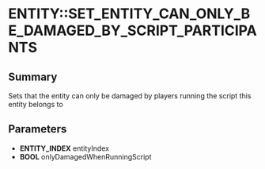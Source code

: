 # ENTITY::SET_ENTITY_CAN_ONLY_BE_DAMAGED_BY_SCRIPT_PARTICIPANTS

## Summary
Sets that the entity can only be damaged by players running the script this entity belongs to

## Parameters
* **ENTITY_INDEX** entityIndex
* **BOOL** onlyDamagedWhenRunningScript